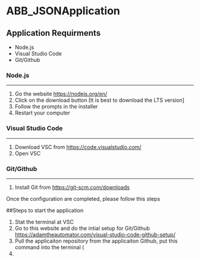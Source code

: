 # ABB_JSONApplication

## Application Requirments
- Node.js
- Visual Studio Code
- Git/Github

### Node.js
----
1. Go the website https://nodejs.org/en/
2. Click on the download button [It is best to download the LTS version]
3. Follow the prompts in the installer
4. Restart your computer

### Visual Studio Code
---
1. Download VSC from https://code.visualstudio.com/
2. Open VSC

### Git/Github
---
1. Install Git from https://git-scm.com/downloads


Once the configuration are completed, please follow this steps

##Steps to start the application
1. Stat the terminal at VSC
2. Go to this website and do the intial setup for Git/Github https://adamtheautomator.com/visual-studio-code-github-setup/
3. Pull the applicaiton repository from the applicaiton Github, put this command into the terminal (
4. 

